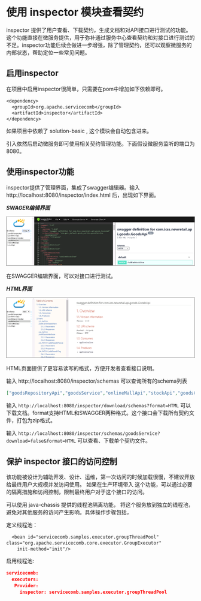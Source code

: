 # 使用 inspector 模块查看契约

inspector 提供了用户查看、下载契约，生成文档和对API接口进行测试的功能。这个功能直接在微服务提供，用于弥补通过服务中心查看契约和对接口进行测试的不足。inspector功能后续会做进一步增强，除了管理契约，还可以观察微服务的内部状态，帮助定位一些常见问题。

## 启用inspector

在项目中启用inspector很简单，只需要在pom中增加如下依赖即可。 
    
    <dependency>
      <groupId>org.apache.servicecomb</groupId>
      <artifactId>inspector</artifactId>
    </dependency>

如果项目中依赖了 solution-basic , 这个模块会自动包含进来。

引入依然后启动微服务即可使用相关契约管理功能。下面假设微服务监听的端口为8080。

## 使用inspector功能

inspector提供了管理界面，集成了swagger编辑器。输入 http://localhost:8080/inspector/index.html 后，出现如下界面。

 
***SWAGER编辑界面***

![](../assets/inspector-01.png)

在SWAGGER编辑界面，可以对接口进行测试。

***HTML界面***

![](../assets/inspector-02.png)

HTML页面提供了更容易读写的格式，方便开发者查看接口说明。

 
输入 http://localhost:8080/inspector/schemas 可以查询所有的schema列表

```json
["goodsRepositoryApi","goodsService","onlineMallApi","stockApi","goodsCategoryApi","goodsPriceApi"]
```


输入 ```http://localhost:8080/inspector/download/schemas?format=HTML``` 可以下载文档。format支持HTML和SWAGGER两种格式。这个接口会下载所有契约文件，打包为zip格式。


输入 ```http://localhost:8080/inspector/schemas/goodsService?download=false&format=HTML``` 可以查看、下载单个契约文件。

 
## 保护 inspector 接口的访问控制

该功能被设计为辅助开发、设计、运维，第一次访问的时候加载很慢，不建议开放给最终用户大规模并发访问使用。 如果在生产环境带入
这个功能，可以通过必要的隔离措施和访问控制，限制最终用户对于这个接口的访问。


可以使用 java-chassis 提供的线程池隔离功能， 将这个服务放到独立的线程池，避免对其他服务的访问产生影响。具体操作步骤包括，

定义线程池：

```
  <bean id="servicecomb.samples.executor.groupThreadPool" class="org.apache.servicecomb.core.executor.GroupExecutor"
    init-method="init"/>
```

启用线程池:

```json
servicecomb:
  executors:
   Provider:
     inspector: servicecomb.samples.executor.groupThreadPool
```
 


